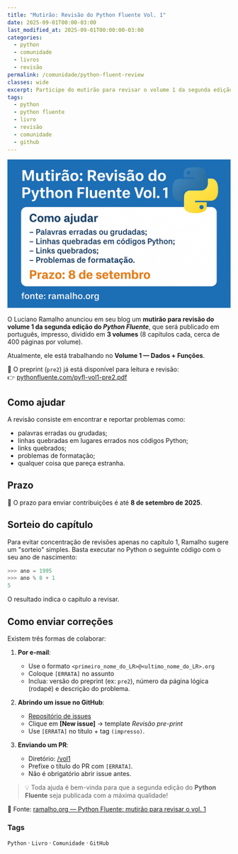 ```yaml
---
title: "Mutirão: Revisão do Python Fluente Vol. 1"
date: 2025-09-01T00:00-03:00
last_modified_at: 2025-09-01T00:00:00-03:00
categories:
  - python
  - comunidade
  - livros
  - revisão
permalink: /comunidade/python-fluent-review
classes: wide
excerpt: Participe do mutirão para revisar o volume 1 da segunda edição do Python Fluente, de Luciano Ramalho. Ajude na revisão do preprint, reportando erros, links quebrados e problemas de formatação até o prazo de 8 de setembro.
tags:
  - python
  - python fluente
  - livro
  - revisão
  - comunidade
  - github
---
```


![Mutirão para Revisão do Python Fluente Vol](/images/python-fluent-review.png)


O Luciano Ramalho anunciou em seu blog um **mutirão para revisão do volume 1 da segunda edição do _Python Fluente_**, que será publicado em português, impresso, dividido em **3 volumes** (8 capítulos cada, cerca de 400 páginas por volume).  

Atualmente, ele está trabalhando no **Volume 1 — Dados + Funções**.  

📄 O preprint (`pre2`) já está disponível para leitura e revisão:  
👉 [pythonfluente.com/pyfl-vol1-pre2.pdf](https://pythonfluente.com/pyfl-vol1-pre2.pdf)


## Como ajudar

A revisão consiste em encontrar e reportar problemas como:  

- palavras erradas ou grudadas;  
- linhas quebradas em lugares errados nos códigos Python;  
- links quebrados;  
- problemas de formatação;  
- qualquer coisa que pareça estranha.  


## Prazo

📌 O prazo para enviar contribuições é até **8 de setembro de 2025**.  


## Sorteio do capítulo

Para evitar concentração de revisões apenas no capítulo 1, Ramalho sugere um "sorteio" simples. Basta executar no Python o seguinte código com o seu ano de nascimento:

```python
>>> ano = 1995
>>> ano % 8 + 1
5
```

O resultado indica o capítulo a revisar.  


## Como enviar correções

Existem três formas de colaborar:  

1. **Por e-mail**:  
   - Use o formato `<primeiro_nome_do_LR>@<ultimo_nome_do_LR>.org`  
   - Coloque `[ERRATA]` no assunto  
   - Inclua: versão do preprint (ex: `pre2`), número da página lógica (rodapé) e descrição do problema.  

2. **Abrindo um issue no GitHub**:  
   - [Repositório de issues](https://github.com/pythonfluente/pythonfluente2e/issues)  
   - Clique em **[New issue]** → template *Revisão pre-print*  
   - Use `[ERRATA]` no título + tag `(impresso)`.  

3. **Enviando um PR**:  
   - Diretório: [/vol1](https://github.com/pythonfluente/pythonfluente2e/tree/main/vol1)  
   - Prefixe o título do PR com `[ERRATA]`.  
   - Não é obrigatório abrir issue antes.  


> 💡 Toda ajuda é bem-vinda para que a segunda edição do **Python Fluente** seja publicada com a máxima qualidade!  

📌 Fonte: [ramalho.org — Python Fluente: mutirão para revisar o vol. 1](https://ramalho.org/posts/python-fluente-rev-vol1/)  


### Tags
`Python` · `Livro` · `Comunidade` · `GitHub`
